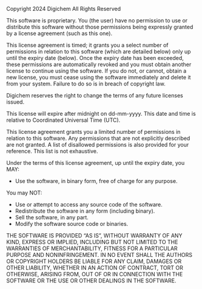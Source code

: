 Copyright 2024 Digichem
All Rights Reserved

This software is proprietary. You (the user) have no permission to use or 
distribute this software without those permissions being expressly granted by a 
license agreement (such as this one).

This license agreement is timed; it grants you a select number of permissions 
in relation to this software (which are detailed below) only up until the 
expiry date (below). Once the expiry date has been exceeded, these permissions 
are automatically revoked and you must obtain another license to continue using 
the software. If you do not, or cannot, obtain a new license, you must cease 
using the software immediately and delete it from your system. Failure to do so 
is in breach of copyright law.

Digichem reserves the right to change the terms of any future licenses issued.

This license will expire after midnight on dd-mm-yyyy.
This date and time is relative to Coordinated Universal Time (UTC).

This license agreement grants you a limited number of permissions in relation 
to this software. Any permissions that are not explicitly described are not 
granted. A list of disallowed permissions is also provided for your reference. 
This list is not exhaustive.

Under the terms of this license agreement, up until the expiry date, you MAY:
 - Use the software, in binary form, free of charge for any purpose.
 
You may NOT:
 - Use or attempt to access any source code of the software.
 - Redistribute the software in any form (including binary).
 - Sell the software, in any part.
 - Modify the software source code or binaries.
 
THE SOFTWARE IS PROVIDED “AS IS”, WITHOUT WARRANTY OF ANY KIND, EXPRESS OR 
IMPLIED, INCLUDING BUT NOT LIMITED TO THE WARRANTIES OF MERCHANTABILITY, 
FITNESS FOR A PARTICULAR PURPOSE AND NONINFRINGEMENT. IN NO EVENT SHALL THE 
AUTHORS OR COPYRIGHT HOLDERS BE LIABLE FOR ANY CLAIM, DAMAGES OR OTHER 
LIABILITY, WHETHER IN AN ACTION OF CONTRACT, TORT OR OTHERWISE, ARISING FROM, 
OUT OF OR IN CONNECTION WITH THE SOFTWARE OR THE USE OR OTHER DEALINGS IN THE 
SOFTWARE.